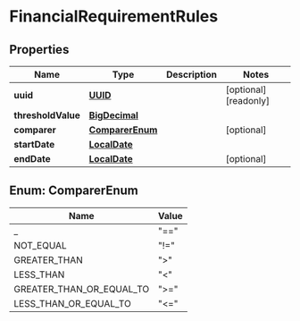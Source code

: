 

# FinancialRequirementRules

## Properties

Name | Type | Description | Notes
------------ | ------------- | ------------- | -------------
**uuid** | [**UUID**](UUID.md) |  |  [optional] [readonly]
**thresholdValue** | [**BigDecimal**](BigDecimal.md) |  | 
**comparer** | [**ComparerEnum**](#ComparerEnum) |  |  [optional]
**startDate** | [**LocalDate**](LocalDate.md) |  | 
**endDate** | [**LocalDate**](LocalDate.md) |  |  [optional]



## Enum: ComparerEnum

Name | Value
---- | -----
_ | &quot;&#x3D;&#x3D;&quot;
NOT_EQUAL | &quot;!&#x3D;&quot;
GREATER_THAN | &quot;&gt;&quot;
LESS_THAN | &quot;&lt;&quot;
GREATER_THAN_OR_EQUAL_TO | &quot;&gt;&#x3D;&quot;
LESS_THAN_OR_EQUAL_TO | &quot;&lt;&#x3D;&quot;



